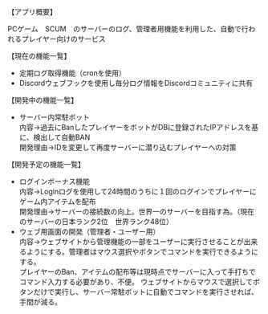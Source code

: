 【アプリ概要】
<p>PCゲーム　SCUM　のサーバーのログ、管理者用機能を利用した、自動で行われるプレイヤー向けのサービス</p>
【現在の機能一覧】
<ul>
<li>定期ログ取得機能（cronを使用）</li>
<li>Discordウェブフックを使用し毎分ログ情報をDiscordコミュニティに共有</li>
</ul>
【開発中の機能一覧】
<ul>
<li>
サーバー内常駐ボット
<br>
内容→過去にBanしたプレイヤーをボットがDBに登録されたIPアドレスを基に、検出して自動BAN
<br>
開発理由→IDを変更して再度サーバーに潜り込むプレイヤーへの対策
</li>

</ul>
【開発予定の機能一覧】
<ul>
<li>
ログインボーナス機能
<br>
内容→Loginログを使用して24時間のうちに１回のログインでプレイヤーにゲーム内アイテムを配布
<br>
開発理由→サーバーの接続数の向上。世界一のサーバーを目指す為。（現在のサーバーの日本ランク2位　世界ランク48位）
</li>
<li>
ウェブ用画面の開発（管理者・ユーザー用）
<br>
内容→ウェブサイトから管理機能の一部をユーザーに実行させることが出来るようにする。管理者はマウス選択やボタンでコマンドを実行できるようにする。
<br>
プレイヤーのBan、アイテムの配布等は現時点でサーバーに入って手打ちでコマンド入力する必要があり、不便。
ウェブサイトからマウスで選択してボタンだけで実行し、サーバー常駐ボットに自動でコマンドを実行させれば、手間が減る。
</li>
</ul>

